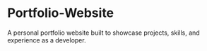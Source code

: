 # Portfolio-Website
A personal portfolio website built to showcase projects, skills, and experience as a developer.
